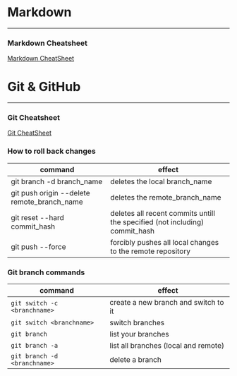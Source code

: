 # Markdown
---
### Markdown Cheatsheet

[Markdown CheatSheet](https://github.com/adam-p/markdown-here/wiki/Markdown-Cheatsheet)


# Git & GitHub
---
### Git Cheatsheet
[Git CheatSheet](https://training.github.com/downloads/github-git-cheat-sheet/)

### How to roll back changes
 command | effect 
 --- | ---
 git branch -d branch_name | deletes the local branch_name
 git push origin --delete remote_branch_name | deletes the remote_branch_name
 git reset --hard commit_hash | deletes all recent commits untill the specified (not including) commit_hash
 git push --force | forcibly pushes all local changes to the remote repository

### Git branch commands

| command                      | effect                               |
| ---------------------------- | ------------------------------------ |
| `git switch -c <branchname>` | create a new branch and switch to it |
| `git switch <branchname>`    | switch branches                      |
| `git branch`                 | list your branches                   |
| `git branch -a`              | list all branches (local and remote) |
| `git branch -d <branchname>` | delete a branch                      |
